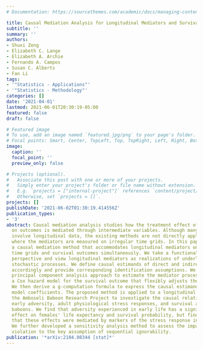 ```yaml
---
# Documentation: https://sourcethemes.com/academic/docs/managing-content/

title: Causal Mediation Analysis for Longitudinal Mediators and Survival Outcomes
subtitle: ''
summary: ''
authors:
- Shuxi Zeng
- Elizabeth C. Lange
- Elizabeth A. Archie
- Fernando A. Campos
- Susan C. Alberts
- Fan Li
tags:
- '"Statistics - Applications"'
- '"Statistics - Methodology"'
categories: []
date: '2021-04-01'
lastmod: 2021-06-01T20:30:19-05:00
featured: false
draft: false

# Featured image
# To use, add an image named `featured.jpg/png` to your page's folder.
# Focal points: Smart, Center, TopLeft, Top, TopRight, Left, Right, BottomLeft, Bottom, BottomRight.
image:
  caption: ''
  focal_point: ''
  preview_only: false

# Projects (optional).
#   Associate this post with one or more of your projects.
#   Simply enter your project's folder or file name without extension.
#   E.g. `projects = ["internal-project"]` references `content/project/deep-learning/index.md`.
#   Otherwise, set `projects = []`.
projects: []
publishDate: '2021-06-02T01:30:19.414556Z'
publication_types:
- '3'
abstract: Causal mediation analysis studies how the treatment effect of an exposure
  on outcomes is mediated through intermediate variables. Although many applications
  involve longitudinal data, the existing methods are not directly applicable to settings
  where the mediators are measured on irregular time grids. In this paper, we propose
  a causal mediation method that accommodates longitudinal mediators on arbitrary
  time grids and survival outcomes simultaneously. We take a functional data analysis
  perspective and view longitudinal mediators as realizations of underlying smooth
  stochastic processes. We define causal estimands of direct and indirect effects
  accordingly and provide corresponding identification assumptions. We employ a functional
  principal component analysis approach to estimate the mediator process, and propose
  a Cox hazard model for the survival outcome that flexibly adjusts the mediator process.
  We then derive a g-computation formula to express the causal estimands using the
  model coefficients. The proposed method is applied to a longitudinal data set from
  the Amboseli Baboon Research Project to investigate the causal relationships between
  early adversity, adult physiological stress responses, and survival among wild female
  baboons. We find that adversity experienced in early life has a significant direct
  effect on females' life expectancy and survival probability, but find little evidence
  that these effects were mediated by markers of the stress response in adulthood.
  We further developed a sensitivity analysis method to assess the impact of potential
  violation to the key assumption of sequential ignorability.
publication: '*arXiv:2104.08344 [stat]*'
---
```

